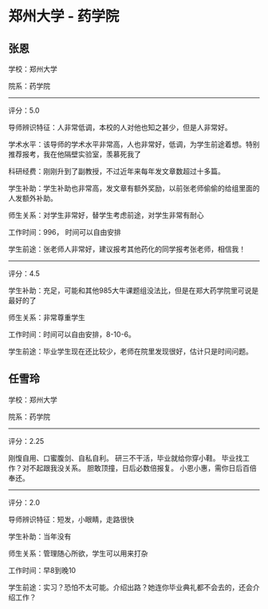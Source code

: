 # 郑州大学 - 药学院

## 张恩

学校：郑州大学

院系：药学院

* * *

评分：5.0

导师辨识特征：人非常低调，本校的人对他也知之甚少，但是人非常好。

学术水平：该导师的学术水平非常高，人也非常好，低调，为学生前途着想。特别推荐报考，我在他隔壁实验室，羡慕死我了

科研经费：刚刚升到了副教授，不过近年来每年发文章数超过十多篇。

学生补助：学生补助也非常高，发文章有额外奖励，以前张老师偷偷的给组里面的人发额外补助。

师生关系：对学生非常好，替学生考虑前途，对学生非常有耐心

工作时间：996， 时间可以自由安排

学生前途：张老师人非常好，建议报考其他药化的同学报考张老师，相信我！

* * *

评分：4.5

学生补助：充足，可能和其他985大牛课题组没法比，但是在郑大药学院里可说是最好的了

师生关系：非常尊重学生

工作时间：时间可以自由安排，8-10-6。

学生前途：毕业学生现在还比较少，老师在院里发现很好，估计只是时间问题。

## 任雪玲

学校：郑州大学

院系：药学院

* * *

评分：2.25

刚愎自用、口蜜腹剑、自私自利。
研三不干活，毕业就给你穿小鞋。
毕业找工作？对不起跟我没关系。
胆敢顶撞，日后必数倍报复。
小恩小惠，需你日后百倍奉还。

* * *

评分：2.0

导师辨识特征：短发，小眼睛，走路很快

学生补助：当年没有

师生关系：管理随心所欲，学生可以用来打杂

工作时间：早8到晚10

学生前途：实习？恐怕不太可能。介绍出路？她连你毕业典礼都不会去的，还会介绍工作？